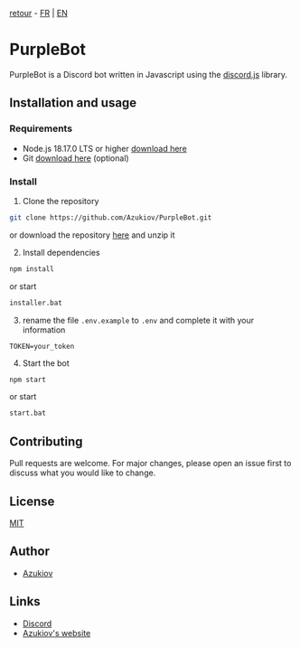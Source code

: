 [retour](https://github.com/Azukiov/PurpleBot)  -  [FR](README-fr.md) | [EN](README.md)

# PurpleBot

PurpleBot is a Discord bot written in Javascript using the [discord.js](https://discord.js.org) library.


## Installation and usage

### Requirements

- Node.js 18.17.0 LTS or higher [download here](https://nodejs.org/fr)
- Git [download here](https://git-scm.com/downloads) (optional)


### Install

1. Clone the repository
```bash
git clone https://github.com/Azukiov/PurpleBot.git
```
or download the repository [here](https://github.com/Azukiov/PurpleBot/archive/refs/heads/main.zip) and unzip it


2. Install dependencies
```bash
npm install
```
or start 
```bash
installer.bat
```


3. rename the file ```.env.example``` to ```.env``` and complete it with your information
```env
TOKEN=your_token
```


4. Start the bot
```bash
npm start
```
or start 
```bash
start.bat
```


## Contributing

Pull requests are welcome. For major changes, please open an issue first to discuss what you would like to change.

## License

[MIT](https://choosealicense.com/licenses/mit/)

## Author

- [Azukiov](https://github.com/Azukiov)

## Links

- [Discord](https://discord.gg/YfdEgx5yzF)
- [Azukiov's website](https://azukiov.site)